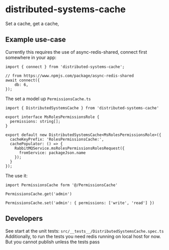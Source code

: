 # distributed-systems-cache

Set a cache, get a cache, 

## Example use-case

Currently this requires the use of async-redis-shared, connect first somewhere in your app:

```
import { connect } from 'distributed-systems-cache';

// from https://www.npmjs.com/package/async-redis-shared
await connect({
    db: 6,
});
```

The set a model up `PermissionsCache.ts`

```
import { DistributedSystemsCache } from 'distributed-systems-cache'

export interface MsRolesPermissionsRole {
  permissions: string[];
}

export default new DistributedSystemsCache<MsRolesPermissionsRole>({
  cacheKeyPrefix: 'RolesPermissionsCache:',
  cachePopulator: () => {
    RabbitMQService.msRolesPermissionsRolesRequest({
      fromService: packageJson.name
    });
  }
});
```

The use it:

```
import PermissionsCache form '@/PermissionsCache'

PermissionsCache.get('admin')

PermissionsCache.set('admin': { permissions: ['write', 'read'] })
```

## Developers

See start at the unit tests:  `src/__tests__/DistributedSystemsCache.spec.ts`
Additionally, to run the tests you need redis running on local host for now. 
But you cannot publish unless the tests pass 